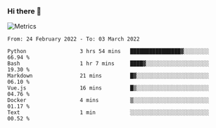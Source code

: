 ### Hi there 👋

![Metrics](https://github.com/radoapx/radoapx/blob/main/github-metrics.svg)

<!--START_SECTION:waka-->

```text
From: 24 February 2022 - To: 03 March 2022

Python                 3 hrs 54 mins   ████████████████▓░░░░░░░░   66.94 %
Bash                   1 hr 7 mins     ████▓░░░░░░░░░░░░░░░░░░░░   19.30 %
Markdown               21 mins         █▓░░░░░░░░░░░░░░░░░░░░░░░   06.10 %
Vue.js                 16 mins         █▒░░░░░░░░░░░░░░░░░░░░░░░   04.76 %
Docker                 4 mins          ▒░░░░░░░░░░░░░░░░░░░░░░░░   01.17 %
Text                   1 min           ░░░░░░░░░░░░░░░░░░░░░░░░░   00.52 %
```

<!--END_SECTION:waka-->

<!--
**radoapx/radoapx** is a ✨ _special_ ✨ repository because its `README.md` (this file) appears on your GitHub profile.

Here are some ideas to get you started:

- 🔭 I’m currently working on ...
- 🌱 I’m currently learning ...
- 👯 I’m looking to collaborate on ...
- 🤔 I’m looking for help with ...
- 💬 Ask me about ...
- 📫 How to reach me: ...
- 😄 Pronouns: ...
- ⚡ Fun fact: ...
-->
